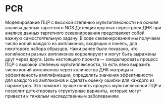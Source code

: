 PCR
===

Моделирование ПЦР с высокой степенью мультиплексности на основе анализа данных таргетного NGS  Детекция крупных перестроек ДНК при анализе данных таргетного секвенирования представляет собой важную самостоятельную задачу. В ходе секвенирования мы получаем число копий каждого из ампликонов, входящих в панель, для некоторого набора образцов. Нами ранее было показано, что копийности разных ампликонов коррелируют и могут быть выражены друг через друга. Цель настоящего проекта –- смоделировать процесс ПЦР с высокой степенью мультиплексности, то есть явно выразить число копий ампликонов через количества ДНК-матрицы и эффективность амплификации, определить значения эффективности для каждого из ампликонов и сделать оценку ошибки для каждого из параметров. Это поможет лучше понять процесс мультиплексной ПЦР и позволит детектировать структурные варианты, которые могут привести к тяжелым наследственным заболеваниям.
